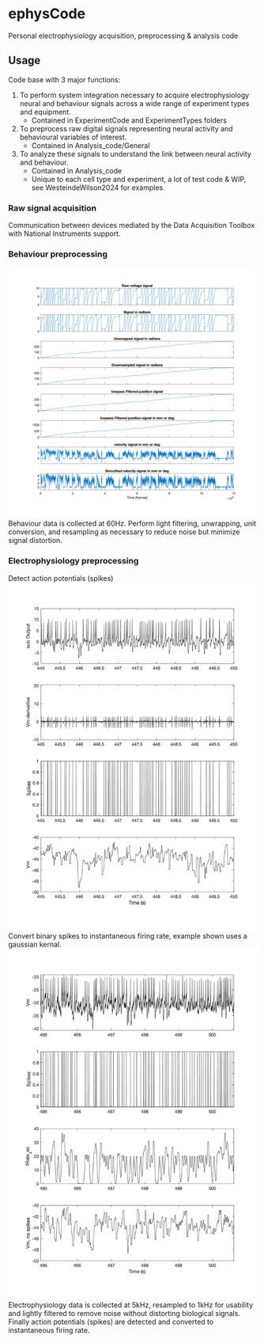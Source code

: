 # ephysCode
Personal electrophysiology acquisition, preprocessing &amp; analysis code

## Usage

Code base with 3 major functions:
1. To perform system integration necessary to acquire electrophysiology neural and behaviour signals across a wide range of experiment types and equipment.
    - Contained in ExperimentCode and ExperimentTypes folders
3. To preprocess raw digital signals representing neural activity and behavioural variables of interest.
    - Contained in Analysis_code/General
4. To analyze these signals to understand the link between neural activity and behaviour.
    - Contained in Analysis_code
    - Unique to each cell type and experiment, a lot of test code & WIP, see WesteindeWilson2024 for examples.
      
### Raw signal acquisition

Communication between devices mediated by the Data Acquisition Toolbox with National Instruments support.
  
### Behaviour preprocessing

![behaviour preprocessing steps](https://github.com/ewesteinde/ephysCode/blob/main/exampleImages/Behaviour_ex.png "behaviour preprocessing steps")
Behaviour data is collected at 60Hz.
Perform light filtering, unwrapping, unit conversion, and resampling as necessary to reduce noise but minimize signal distortion. 

### Electrophysiology preprocessing

Detect action potentials (spikes)
![ephys preprocessing step 1](https://github.com/ewesteinde/ephysCode/blob/main/exampleImages/spikedetection_5s.png "spike detection")
Convert binary spikes to instantaneous firing rate, example shown uses a gaussian kernal.
![ephys preprocessing step 2](https://github.com/ewesteinde/ephysCode/blob/main/exampleImages/spikekernal_spikes_5s.png "firing rate conversion")
Electrophysiology data is collected at 5kHz, resampled to 1kHz for usability and lightly filtered to remove noise without distorting biological signals. Finally action potentials (spikes) are detected and converted to instantaneous firing rate. 
